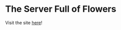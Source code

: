 # The Server Full of Flowers

Visit the site [here](https://sydneylin12.github.io/server-full-of-flowers/)!
